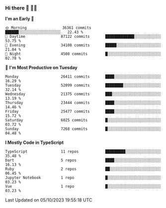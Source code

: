 ### Hi there 👋 🧑‍💻



<!--START_SECTION:waka-->
**I'm an Early 🐤** 

```text
🌞 Morning                36361 commits       ██████░░░░░░░░░░░░░░░░░░░   22.43 % 
🌆 Daytime                87122 commits       █████████████░░░░░░░░░░░░   53.75 % 
🌃 Evening                34108 commits       █████░░░░░░░░░░░░░░░░░░░░   21.04 % 
🌙 Night                  4508 commits        █░░░░░░░░░░░░░░░░░░░░░░░░   02.78 % 
```
📅 **I'm Most Productive on Tuesday** 

```text
Monday                   26411 commits       ████░░░░░░░░░░░░░░░░░░░░░   16.29 % 
Tuesday                  52099 commits       ████████░░░░░░░░░░░░░░░░░   32.14 % 
Wednesday                21375 commits       ███░░░░░░░░░░░░░░░░░░░░░░   13.19 % 
Thursday                 23444 commits       ████░░░░░░░░░░░░░░░░░░░░░   14.46 % 
Friday                   25477 commits       ████░░░░░░░░░░░░░░░░░░░░░   15.72 % 
Saturday                 6025 commits        █░░░░░░░░░░░░░░░░░░░░░░░░   03.72 % 
Sunday                   7268 commits        █░░░░░░░░░░░░░░░░░░░░░░░░   04.48 % 
```


**I Mostly Code in TypeScript** 

```text
TypeScript               11 repos            █████████░░░░░░░░░░░░░░░░   35.48 % 
Dart                     5 repos             ████░░░░░░░░░░░░░░░░░░░░░   16.13 % 
Ruby                     2 repos             ██░░░░░░░░░░░░░░░░░░░░░░░   06.45 % 
Jupyter Notebook         1 repo              █░░░░░░░░░░░░░░░░░░░░░░░░   03.23 % 
Vue                      1 repo              █░░░░░░░░░░░░░░░░░░░░░░░░   03.23 % 
```




 Last Updated on 05/10/2023 19:55:18 UTC
<!--END_SECTION:waka-->


